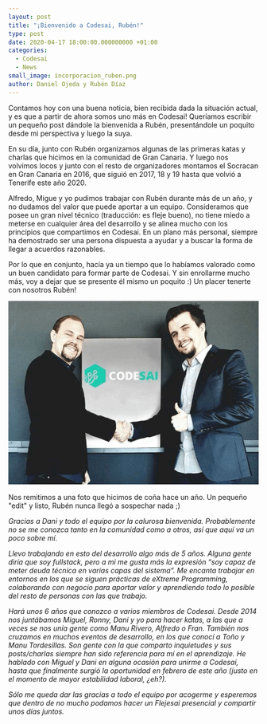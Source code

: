 ```yaml
---
layout: post
title: "¡Bienvenido a Codesai, Rubén!"
type: post
date: 2020-04-17 18:00:00.000000000 +01:00
categories:
  - Codesai
  - News
small_image: incorporacion_ruben.png
author: Daniel Ojeda y Rubén Díaz
---
```


Contamos hoy con una buena noticia, bien recibida dada la situación actual, y es que a partir de ahora somos uno más en Codesai! Queríamos escribir un pequeño post dándole la bienvenida a Rubén, presentándole un poquito desde mi perspectiva y luego la suya.

En su día, junto con Rubén organizamos algunas de las primeras katas y charlas que hicimos en la comunidad de Gran Canaria. Y luego nos volvimos locos y junto con el resto de organizadores montamos el Socracan en Gran Canaria en 2016, que siguió en 2017, 18 y 19 hasta que volvió a Tenerife este año 2020.

Alfredo, Migue y yo pudimos trabajar con Rubén durante más de un año, y no dudamos del valor que puede aportar a un equipo. Consideramos que posee un gran nivel técnico (traducción: es fleje bueno), no tiene miedo a meterse en cualquier área del desarrollo y se alinea mucho con los principios que compartimos en Codesai. En un plano más personal, siempre ha demostrado ser una persona dispuesta a ayudar y a buscar la forma de llegar a acuerdos razonables.

Por lo que en conjunto, hacía ya un tiempo que lo habíamos valorado como un buen candidato para formar parte de Codesai. Y sin enrollarme mucho más, voy a dejar que se presente él mismo un poquito :)
Un placer tenerte con nosotros Rubén!

![Rubén](/assets/incorporacion_ruben_handshake.png)
<div class="photo-footer">Nos remitimos a una foto que hicimos de coña hace un año. Un pequeño "edit" y listo, Rubén nunca llegó a sospechar nada ;)</div>

*Gracias a Dani y todo el equipo por la calurosa bienvenida. Probablemente no se me conozca tanto en la comunidad como a otros, así que aquí va un poco sobre mí.*

*Llevo trabajando en esto del desarrollo algo más de 5 años. Alguna gente diría que soy fullstack, pero a mi me gusta más la expresión “soy capaz de meter deuda técnica en varias capas del sistema”.
Me encanta trabajar en entornos en los que se siguen prácticas de eXtreme Programming, colaborando con negocio para aportar valor y aprendiendo todo lo posible del resto de personas con las que trabajo.*


*Hará unos 6 años que conozco a varios miembros de Codesai. Desde 2014 nos juntábamos Miguel, Ronny, Dani y yo para hacer katas, a las que a veces se nos unía gente como Manu Rivero, Alfredo o Fran. También nos cruzamos en muchos eventos de desarrollo, en los que conocí a Toño y Manu Tordesillas.
Son gente con la que comparto inquietudes y sus posts/charlas siempre han sido referencia para mí en el aprendizaje.
He hablado con Miguel y Dani en alguna ocasión para unirme a Codesai, hasta que finalmente surgió la oportunidad en febrero de este año (justo en el momento de mayor estabilidad laboral, ¿eh?).*

*Sólo me queda dar las gracias a todo el equipo por acogerme y esperemos que dentro de no mucho podamos hacer un Flejesai presencial y compartir unos días juntos.*
